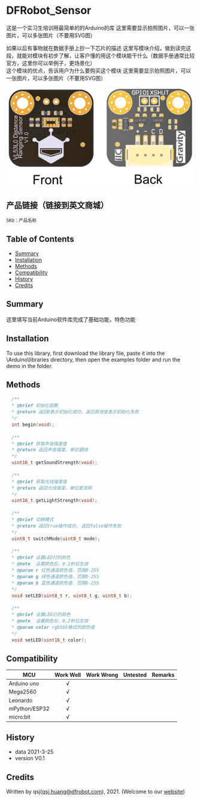 # DFRobot_Sensor
这是一个实习生培训用最简单的的Arduino的库
这里需要显示拍照图片，可以一张图片，可以多张图片（不要用SVG图）

如果以后有事物就在数据手册上抄一下芯片的描述
这里写模块介绍，做到读完这段，就能对模块有初步了解，让客户懂的用这个模块能干什么（数据手册通常比较官方，这里你可以举例子，更场景化）<br>
这个模块的优点，告诉用户为什么要购买这个模块
这里需要显示拍照图片，可以一张图片，可以多张图片（不要用SVG图）

![正反面svg效果图](https://github.com/ouki-wang/DFRobot_Sensor/raw/master/resources/images/SEN0245svg1.png)


## 产品链接（链接到英文商城）
    SKU：产品名称
    
## Table of Contents

* [Summary](#summary)
* [Installation](#installation)
* [Methods](#methods)
* [Compatibility](#compatibility)
* [History](#history)
* [Credits](#credits)

## Summary

这里填写当前Arduino软件库完成了基础功能，特色功能

## Installation

To use this library, first download the library file, paste it into the \Arduino\libraries directory, then open the examples folder and run the demo in the folder.

## Methods

```C++
  /**
  * @brief 初始化函数
  * @return 返回0表示初始化成功，返回其他值表示初始化失败
  */
  int begin(void);
  
  /**
  * @brief 获取声音强度值
  * @return 返回声音强度，单位是DB
  */
  uint16_t getSoundStrength(void);
  
  /**
  * @brief 获取光线强度值
  * @return 返回光线强度，单位是流明
  */
  uint16_t getLightStrength(void);
  
  /**
  * @brief 切换模式
  * @return 返回true操作成功, 返回false操作失败
  */
  uint8_t switchMode(uint8_t mode);
  
  /**
  * @brief 设置LED灯的颜色
  * @note  设置颜色后，0.2秒后生效
  * @param r 红色通道颜色值，范围0-255
  * @param g 绿色通道颜色值，范围0-255
  * @param b 蓝色通道颜色值，范围0-255
  */
  void setLED(uint8_t r, uint8_t g, uint8_t b);
  
  /**
  * @brief 设置LED灯的颜色
  * @note  设置颜色后，0.2秒后生效
  * @param color rgb565格式的颜色值
  */
  void setLED(uint16_t color);
```

## Compatibility

MCU                | Work Well    | Work Wrong   | Untested    | Remarks
------------------ | :----------: | :----------: | :---------: | -----
Arduino uno        |      √       |              |             | 
Mega2560        |      √       |              |             | 
Leonardo        |      √       |              |             | 
mPython/ESP32        |      √       |              |             | 
micro:bit        |      √       |              |             | 


## History

- data 2021-3-25
- version V0.1


## Credits

Written by qsj(qsj.huang@dfrobot.com), 2021. (Welcome to our [website](https://www.dfrobot.com/))





